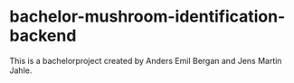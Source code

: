# bachelor-mushroom-identification-backend
This is a bachelorproject created by Anders Emil Bergan and Jens Martin Jahle. 
